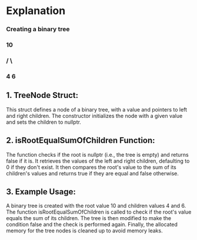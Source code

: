 # Explanation

### Creating a binary tree

### 10

### / \

### 4 6

## 1. TreeNode Struct:

This struct defines a node of a binary tree, with a value and pointers to left and right children.
The constructor initializes the node with a given value and sets the children to nullptr.

## 2. isRootEqualSumOfChildren Function:

The function checks if the root is nullptr (i.e., the tree is empty) and returns false if it is.
It retrieves the values of the left and right children, defaulting to 0 if they don't exist.
It then compares the root's value to the sum of its children's values and returns true if they are equal and false otherwise.

## 3. Example Usage:

A binary tree is created with the root value 10 and children values 4 and 6.
The function isRootEqualSumOfChildren is called to check if the root's value equals the sum of its children.
The tree is then modified to make the condition false and the check is performed again.
Finally, the allocated memory for the tree nodes is cleaned up to avoid memory leaks.
